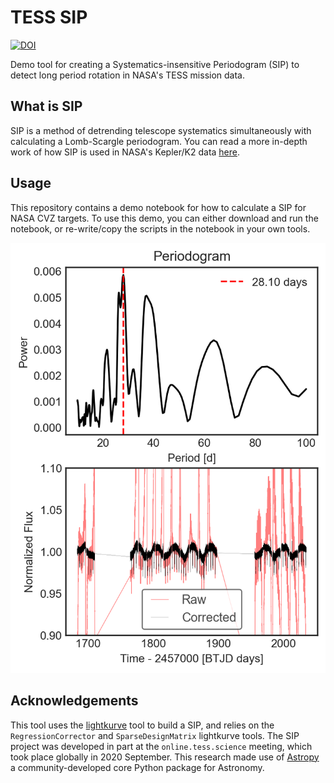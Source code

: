 # TESS SIP 
<a href="https://doi.org/10.5281/zenodo.4290977"><img src="https://zenodo.org/badge/DOI/10.5281/zenodo.4290977.svg" alt="DOI"></a>

Demo tool for creating a Systematics-insensitive Periodogram (SIP) to detect long period rotation in NASA's TESS mission data. 

## What is SIP

SIP is a method of detrending telescope systematics simultaneously with calculating a Lomb-Scargle periodogram. You can read a more in-depth work of how SIP is used in NASA's Kepler/K2 data [here](https://ui.adsabs.harvard.edu/abs/2016ApJ...818..109A/abstract). 


## Usage

This repository contains a demo notebook for how to calculate a SIP for NASA CVZ targets. To use this demo, you can either download and run the notebook, or re-write/copy the scripts in the notebook in your own tools. 

![Example SIP output](https://github.com/christinahedges/TESS-SIP/blob/master/demo.png?raw=true)


## Acknowledgements

This tool uses the [lightkurve](https://github.com/keplerGO/lightkurve) tool to build a SIP, and relies on the `RegressionCorrector` and `SparseDesignMatrix` lightkurve tools. The SIP project was developed in part at the `online.tess.science` meeting, which took place globally in 2020 September. This research made use of [Astropy](http://www.astropy.org.) a community-developed core Python package for Astronomy.